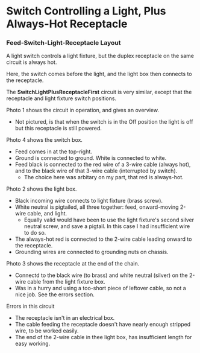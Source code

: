 # Switch Controlling a Light, Plus Always-Hot Receptacle
### Feed-Switch-Light-Receptacle Layout

A light switch controls a light fixture, but the duplex receptacle on the same circuit is always hot.

Here, the switch comes before the light, and the light box then connects to the receptacle.

The **SwitchLightPlusReceptacleFirst** circuit is very similar, except that the receptacle and light fixture switch positions.

Photo 1 shows the circuit in operation, and gives an overview.
  * Not pictured, is that when the switch is in the Off position the light is off but this receptacle is still powered.

Photo 4 shows the switch box.
  * Feed comes in at the top-right.
  * Ground is connected to ground. White is connected to white.
  * Feed black is connected to the red wire of a 3-wire cable (always hot), and to the black wire of that 3-wire cable (interrupted by switch).
    * The choice here was arbitary on my part, that red is always-hot.

Photo 2 shows the light box.
  * Black incoming wire connects to light fixture (brass screw).
  * White neutral is pigtailed, all three together: feed, onward-moving 2-wire cable, and light.
    * Equally valid would have been to use the light fixture's second silver neutral screw, and save a pigtail. In this case I had insufficient wire to do so.
  * The always-hot red is connected to the 2-wire cable leading onward to the receptacle.
  * Grounding wires are connected to grounding nuts on chassis.

Photo 3 shows the receptacle at the end of the chain.
  * Connectd to the black wire (to brass) and white neutral (silver) on the 2-wire cable from the light fixture box.
  * Was in a hurry and using a too-short piece of leftover cable, so not a nice job. See the errors section.

Errors in this circuit
  * The receptacle isn't in an electrical box.
  * The cable feeding the receptacle doesn't have nearly enough stripped wire, to be worked easily.
  * The end of the 2-wire cable in thee light box, has insufficient length for easy working.
